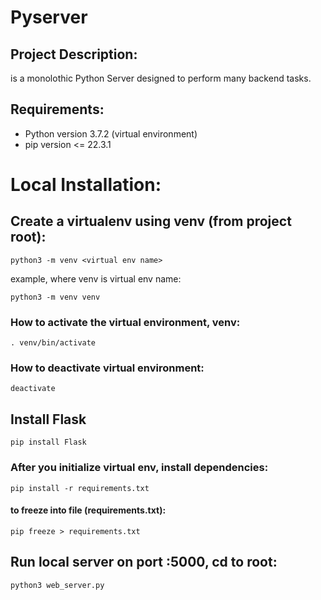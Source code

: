 # Pyserver
## Project Description:
is a monolothic Python Server designed to perform many backend tasks.

## Requirements:
- Python version 3.7.2 (virtual environment)
- pip version <= 22.3.1

# Local Installation:
## Create a virtualenv using venv (from project root):
```
python3 -m venv <virtual env name>
```
example, where venv is virtual env name:
```
python3 -m venv venv
```
### How to activate the virtual environment, venv:
```
. venv/bin/activate
```
### How to deactivate virtual environment:
```
deactivate
```

## Install Flask
```
pip install Flask
```

### After you initialize virtual env, install dependencies: 
```
pip install -r requirements.txt
```
#### to freeze into file (requirements.txt):
```
pip freeze > requirements.txt
```

## Run local server on port :5000, cd to root:
```
python3 web_server.py
```



